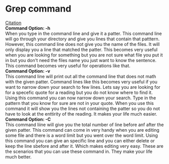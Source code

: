 # Grep command  
[Citation](https://www.geeksforgeeks.org/grep-command-in-unixlinux/)  
**Command Option: -h**   
When you type in the command line and give it a patter. This command line will go through your directory and give you lines that contain that patttern.
However, this command line does not give you the name of the files. It will only display you a line that matched the patter. This becomes very useful
when you are looking for something but you are not sure what file you put it in but you don't need the files name you just want to know the sentence. 
This command becomes very useful for operations like that.  
**Command Option: -v**  
This command line will print out all the command line that does not math with the given patter. Command lines like this becomes very useful if you want
to narrow down your search to few lines. Lets say you are looking for for a specefic quote for a reading but you do not know where to find it.
Using this command you can now narrow down your search. Type in the pattern that you know for sure are not in your quote.
When you use this command it will show you the lines not containing the patter so you do not have to look at the enttirity of the reading. It makes your
life much easier.  
**Command Option: -C**  
This command liine will give you the total number of line before anf after the given patter. This command can come in very handy when you are editing 
some file and there is a word limit but you went over the word limit. Using this command you can give an specific line and you can either delete or keep
the line sbefore and after it. Which makes editing very easy. These are the scenarios that you can use these command in. They make your life much better.
